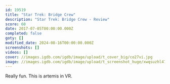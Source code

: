 ```yaml
---
id: 19519
title: "Star Trek: Bridge Crew"
description: "Star Trek: Bridge Crew - Review"
score: 60
date: 2017-07-05T00:00:00.000Z
completed: false
goty: []
modified_date: 2024-08-16T00:00:00.000Z
screenshots: []
videos: []
cover: //images.igdb.com/igdb/image/upload/t_cover_big/co27vi.jpg
image: //images.igdb.com/igdb/image/upload/t_screenshot_huge/xwqsuzhl47rzm1fxokwa.jpg
---
```

Really fun. This is artemis in VR.